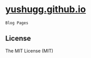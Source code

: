 [yushugg.github.io](http://yushugg.github.io)
=================

```
Blog Pages
```

## License
The MIT License (MIT)
